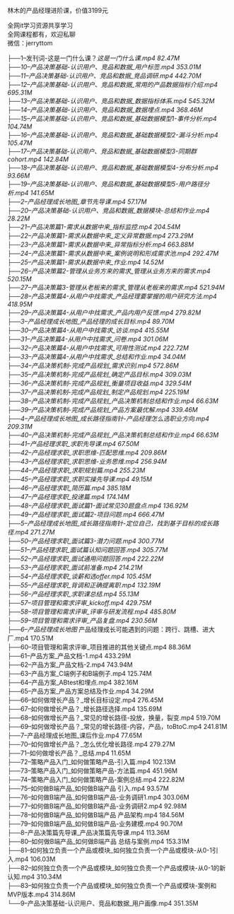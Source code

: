 林木的产品经理进阶课，价值3199元

全网it学习资源共享学习<br>全网课程都有，欢迎私聊<br>微信：jerryttom<br>

├──1–发刊词-这是一门什么课？_这是一门什么课.mp4 82.47M<br> ├──10–产品决策基础-认识用户、竞品和数据_用户标签.mp4 353.01M<br> ├──11–产品决策基础-认识用户、竞品和数据_竞品调研.mp4 442.70M<br> ├──12–产品决策基础-认识用户、竞品和数据_常用的产品数据指标介绍.mp4 695.31M<br> ├──13–产品决策基础-认识用户、竞品和数据_数据指标体系.mp4 545.32M<br> ├──14–产品决策基础-认识用户、竞品和数据_数据埋点.mp4 368.46M<br> ├──15–产品决策基础-认识用户、竞品和数据_基础数据模型1-事件分析.mp4 104.74M<br> ├──16–产品决策基础-认识用户、竞品和数据_基础数据模型2-漏斗分析.mp4 105.47M<br> ├──17–产品决策基础-认识用户、竞品和数据_基础数据模型3-同期群cohort.mp4 142.84M<br> ├──18–产品决策基础-认识用户、竞品和数据_基础数据模型4-分布分析.mp4 93.66M<br> ├──19–产品决策基础-认识用户、竞品和数据_基础数据模型5-用户路径分析.mp4 141.65M<br> ├──2–产品经理成长地图_章节先导课.mp4 57.17M<br> ├──20–产品决策基础-认识用户、竞品和数据_数据模块-总结和作业.mp4 28.22M<br> ├──21–产品决策篇1-需求从数据中来_指标监控.mp4 204.54M<br> ├──22–产品决策篇1-需求从数据中来_定义异常数据.mp4 273.29M<br> ├──23–产品决策篇1-需求从数据中来_异常指标分析.mp4 663.88M<br> ├──24–产品决策篇1-需求从数据中来_案例说明和形成需求池.mp4 292.47M<br> ├──25–产品决策篇1-需求从数据中来_作业.mp4 14.52M<br> ├──26–产品决策篇2-管理从业务方来的需求_管理从业务方来的需求.mp4 520.15M<br> ├──27–产品决策篇3-管理从老板来的需求_管理从老板来的需求.mp4 521.94M<br> ├──28–产品决策篇4-从用户中找需求_产品经理要掌握的用户研究方法.mp4 418.95M<br> ├──29–产品决策篇4-从用户中找需求_产品内用户反馈.mp4 279.82M<br> ├──3–产品经理成长地图_产品经理的成长目标.mp4 89.70M<br> ├──30–产品决策篇4-从用户中找需求_访谈.mp4 415.55M<br> ├──31–产品决策篇4-从用户中找需求_问卷.mp4 301.06M<br> ├──32–产品决策篇4-从用户中找需求_可用性测试.mp4 222.72M<br> ├──33–产品决策篇4-从用户中找需求_总结和作业.mp4 34.04M<br> ├──34–产品决策机制-完成产品规划_需求识别.mp4 572.86M<br> ├──35–产品决策机制-完成产品规划_确定产品目标.mp4 309.03M<br> ├──36–产品决策机制-完成产品规划_衡量项目收益.mp4 329.54M<br> ├──37–产品决策机制-完成产品规划_制定产品规划.mp4 225.19M<br> ├──38–产品决策机制-完成产品规划_产品决策机制总结和作业.mp4 66.63M<br> ├──39–产品决策机制-完成产品规划_产品方案最优解.mp4 339.46M<br> ├──4–产品经理成长地图_成长路径指南针-产品经理怎么选职业方向.mp4 209.31M<br> ├──40–产品决策机制-完成产品规划_产品决策机制总结和作业.mp4 66.63M<br> ├──41–产品经理求职_求职先导课.mp4 67.50M<br> ├──42–产品经理求职_求职思维-匹配思维.mp4 209.86M<br> ├──43–产品经理求职_求职思维-业务思维.mp4 256.94M<br> ├──44–产品经理求职_求职规划篇.mp4 255.23M<br> ├──45–产品经理求职_求职实操先导课.mp4 49.15M<br> ├──46–产品经理求职_简历篇.mp4 385.18M<br> ├──47–产品经理求职_投递篇.mp4 174.14M<br> ├──48–产品经理求职_面试篇1-面试常见30题盘点.mp4 136.92M<br> ├──49–产品经理求职_面试篇2-项目问题.mp4 666.47M<br> ├──5–产品经理成长地图_成长路径指南针-定位自己，找到基于目标的成长路径.mp4 271.27M<br> ├──50–产品经理求职_面试篇3-潜力问题.mp4 300.77M<br> ├──51–产品经理求职_面试篇认知问题回答.mp4 305.77M<br> ├──52–产品经理求职_面试通用问题回答.mp4 222.22M<br> ├──53–产品经理求职_面试前准备.mp4 214.21M<br> ├──54–产品经理求职_谈薪和选offer.mp4 105.45M<br> ├──55–产品经理求职_背调和正确提离职.mp4 132.19M<br> ├──56–产品经理求职_求职课总结.mp4 55.13M<br> ├──57–项目管理和需求评审_kickoff.mp4 429.75M<br> ├──58–项目管理和需求评审_评审与研发流程.mp4 485.80M<br> ├──59–项目管理和需求评审_产品复盘.mp4 230.56M<br> ├──6–产品经理成长地图_ 产品经理成长可能遇到的问题：跨行、跳槽、进大厂.mp4 170.51M<br> ├──60–项目管理和需求评审_项目推进的其他关键点.mp4 88.36M<br> ├──61–产品方案_产品文档-1.mp4 433.29M<br> ├──62–产品方案_产品文档-2.mp4 743.94M<br> ├──63–产品方案_C端例子和B端例子.mp4 125.74M<br> ├──64–产品方案_ABtest和埋点.mp4 382.16M<br> ├──65–产品方案_产品方案总结及作业.mp4 34.29M<br> ├──66–如何做增长产品？_增长目标设定.mp4 276.45M<br> ├──67–如何做增长产品？_增长路径选择.mp4 135.69M<br> ├──68–如何做增长产品？_常见的增长路径-投放，换量，裂变.mp4 519.70M<br> ├──69–如何做增长产品？_常见的增长路径-内容，产品，toBtoC.mp4 241.81M<br> ├──7–产品经理成长地图_课后作业.mp4 77.65M<br> ├──70–如何做增长产品？_怎么优化增长路径.mp4 279.27M<br> ├──71–如何做增长产品？_总结.mp4 11.65M<br> ├──72–策略产品入门_如何做策略产品-引入篇.mp4 102.13M<br> ├──73–策略产品入门_如何做策略产品-方法篇.mp4 451.96M<br> ├──74–策略产品入门_如何做策略产品-案例总结.mp4 222.82M<br> ├──75–如何做B端产品_如何做B端产品 引入.mp4 93.57M<br> ├──76–如何做B端产品_如何做B端产品-业务调研1.mp4 303.06M<br> ├──77–如何做B端产品_如何做B端产品-业务调研2.mp4 92.98M<br> ├──78–如何做B端产品_如何做B端产品 产品架构.mp4 184.56M<br> ├──79–如何做B端产品_如何做B端产品-业务建模.mp4 90.70M<br> ├──8–产品决策篇先导课_产品决策篇先导课.mp4 113.36M<br> ├──80–如何做B端产品_如何做B端产品 总结与案例.mp4 153.31M<br> ├──81–如何独立负责一个产品或模块_如何独立负责一个产品或模块-从0-1引入.mp4 106.03M<br> ├──82–如何独立负责一个产品或模块_如何独立负责一个产品或模块-从0-1的新认知.mp4 310.34M<br> ├──83–如何独立负责一个产品或模块_如何独立负责一个产品或模块-案例和MVP版本.mp4 314.86M<br> └──9–产品决策基础-认识用户、竞品和数据_用户画像.mp4 351.35M